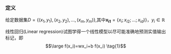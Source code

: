 ### 定义

给定数据集$D=\{(x_1,y_1),(x_2,y_2),...,(x_m,y_m)\}$,其中$\boldsymbol{x_{i1}}=\{x_i;x_{i2};...;x_{id})\}$，$y_i\in\mathbb{R}$

线性回归(Linear regression)试图学得一个线性模型以尽可能准确地预测实值输出标记，即$$\large f(x_i)=wx_i+b f(x_i) \tag{1}$$

### 
